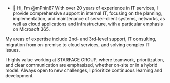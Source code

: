 - 👋 Hi, I’m @mPhin87
With over 20 years of experience in IT services, I provide comprehensive support in internal IT,
focusing on the planning, implementation, and maintenance of server-client systems, networks, as
well as cloud applications and infrastructure, with a particular emphasis on Microsoft 365.

My areas of expertise include 2nd- and 3rd-level support, IT consulting, migration from on-premise 
to cloud services, and solving complex IT issues.

I highly value working at STARFACE GROUP, where teamwork, prioritization, and clear 
communication are emphasized, whether on-site or in a hybrid model. Always open to new 
challenges, I prioritize continuous learning and development.
